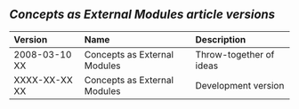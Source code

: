 ﻿## ***Concepts as External Modules article versions***


|**Version**|**Name**|**Description**|
| :- | :- | :- |
|2008-03-10 XX  |Concepts as External Modules|Throw-together of ideas|
|XXXX-XX-XX XX|Concepts as External Modules|Development version|

